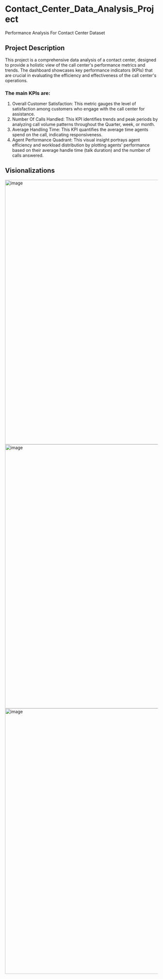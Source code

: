 # Contact_Center_Data_Analysis_Project
Performance Analysis For Contact Center Dataset 
## Project Description
This project is a comprehensive data analysis of a contact center, designed to provide a holistic view of the call center's performance metrics and trends. The dashboard showcases key performance indicators (KPIs) that are crucial in evaluating the efficiency and effectiveness of the call center's operations.

### The main KPIs are:

1. Overall Customer Satisfaction: This metric gauges the level of satisfaction among customers who engage with the call center for assistance.
2. Number Of Calls Handled: This KPI identifies trends and peak periods by analyzing call volume patterns throughout the Quarter, week, or month.
3. Average Handling Time: This KPI quantifies the average time agents spend on the call, indicating responsiveness.
4. Agent Performance Quadrant: This visual insight portrays agent efficiency and workload distribution by plotting agents' performance based on their average handle time (talk duration) and the number of calls answered.

## Visionalizations 
<img width="870" alt="image" src="https://github.com/Mohamed6899/Contact_Center_Data_Analysis_Project-/assets/126211110/5091cc84-0ce4-4527-8eba-84ea0d944cc8">
<img width="868" alt="image" src="https://github.com/Mohamed6899/Contact_Center_Data_Analysis_Project-/assets/126211110/427632f4-bb93-4dcd-8c88-b78b72b86f49">
<img width="873" alt="image" src="https://github.com/Mohamed6899/Contact_Center_Data_Analysis_Project-/assets/126211110/24ec5630-1fa4-4a1e-b98e-07454d283b07">


